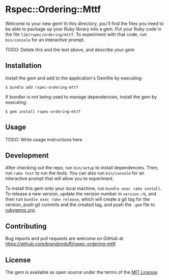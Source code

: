 # Rspec::Ordering::Mttf

Welcome to your new gem! In this directory, you'll find the files you need to be able to package up your Ruby library into a gem. Put your Ruby code in the file `lib/rspec/ordering/mttf`. To experiment with that code, run `bin/console` for an interactive prompt.

TODO: Delete this and the text above, and describe your gem

## Installation

Install the gem and add to the application's Gemfile by executing:

    $ bundle add rspec-ordering-mttf

If bundler is not being used to manage dependencies, install the gem by executing:

    $ gem install rspec-ordering-mttf

## Usage

TODO: Write usage instructions here

## Development

After checking out the repo, run `bin/setup` to install dependencies. Then, run `rake test` to run the tests. You can also run `bin/console` for an interactive prompt that will allow you to experiment.

To install this gem onto your local machine, run `bundle exec rake install`. To release a new version, update the version number in `version.rb`, and then run `bundle exec rake release`, which will create a git tag for the version, push git commits and the created tag, and push the `.gem` file to [rubygems.org](https://rubygems.org).

## Contributing

Bug reports and pull requests are welcome on GitHub at https://github.com/brandonduff/rspec-ordering-mttf.

## License

The gem is available as open source under the terms of the [MIT License](https://opensource.org/licenses/MIT).
